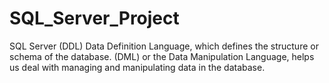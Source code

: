 # SQL_Server_Project
SQL Server (DDL) Data Definition Language, which defines the structure or schema of the database. (DML) or the Data Manipulation Language, helps us deal with managing and manipulating data in the database.
